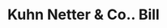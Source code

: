 ---
doi: 10.7916/D8WT05DT
date_other: '1860'
date_other_textual: 1860-1869
form: printed ephemera
genre:
- Invoices
name:
- Kuhn Netter & Co.
object_in_context_url: https://biggert.cul.columbia.edu/items/view/ave_biggert_01686
subject_hierarchical_geographic:
- Cincinnati, Ohio, United States
subject_name:
- Kuhn Netter & Co.
title: Kuhn Netter & Co.. Bill
sort_title: Kuhn Netter & Co.. Bill
call_number: ave_biggert_01686
coordinates:
- 39.1,-84.51666666666667
pid: ave_biggert_01686
identifiers: ave_biggert_01686
thumbnail: https://derivativo-2.library.columbia.edu/iiif/2/ldpd:490742/full/!256,256/0/native.jpg
permalink: "/items/ave_biggert_01686/"
layout: iiif-image-page
---